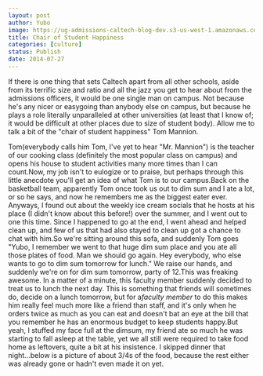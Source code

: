 ```yaml
---
layout: post
author: Yubo
image: https://ug-admissions-caltech-blog-dev.s3-us-west-1.amazonaws.com/old_pictures/caltech_as_it_happens/6a0105349b8251970b01a73df3db2b970d.jpg
title: Chair of Student Happiness 
categories: [culture]
status: Publish
date: 2014-07-27
---
```


If there is one thing that sets Caltech apart from all other schools, aside from its terrific size and ratio and all the jazz you get to hear about from the admissions officers, it would be one single man on campus. Not because he's any nicer or easygoing than anybody else on campus, but because he plays a role literally unparalleled at other universities (at least that I know of; it would be difficult at other places due to size of student body). Allow me to talk a bit of the "chair of student happiness" Tom Mannion.

Tom(everybody calls him Tom, I've yet to hear "Mr. Mannion") is the teacher of our cooking class (definitely the most popular class on campus) and opens his house to student activities many more times than I can count.Now, my job isn't to eulogize or to praise, but perhaps through this little anecdote you'll get an idea of what Tom is to our campus.Back on the basketball team, apparently Tom once took us out to dim sum and I ate a lot, or so he says, and now he remembers me as the biggest eater ever. Anyways, I found out about the weekly ice cream socials that he hosts at his place (I didn't know about this before!) over the summer, and I went out to one this time. Since I happened to go at the end, I went ahead and helped clean up, and few of us that had also stayed to clean up got a chance to chat with him.So we're sitting around this sofa, and suddenly Tom goes "Yubo, I remember we went to that huge dim sum place and you ate all those plates of food. Man we should go again. Hey everybody, who else wants to go to dim sum tomorrow for lunch." We raise our hands, and suddenly we're on for dim sum tomorrow, party of 12.This was freaking awesome. In a matter of a minute, this faculty member suddenly decided to treat us to lunch the next day. This is something that friends will sometimes do, decide on a lunch tomorrow, but for a*faculty member* to do this makes him really feel much more like a friend than staff, and it's only when he orders twice as much as you can eat and doesn't bat an eye at the bill that you remember he has an enormous budget to keep students happy.But yeah, I stuffed my face full at the dimsum, my friend ate so much he was starting to fall asleep at the table, yet we all still were required to take food home as leftovers, quite a bit at his insistence. I skipped dinner that night...below is a picture of about 3/4s of the food, because the rest either was already gone or hadn't even made it on yet.

